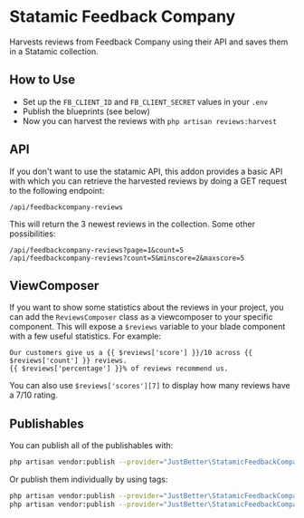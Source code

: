 # Statamic Feedback Company

Harvests reviews from Feedback Company using their API and saves them in a Statamic collection.

## How to Use

- Set up the `FB_CLIENT_ID` and `FB_CLIENT_SECRET` values in your `.env`
- Publish the blueprints (see below)
- Now you can harvest the reviews with `php artisan reviews:harvest`

## API

If you don't want to use the statamic API, this addon provides a basic API with which you can retrieve the harvested reviews by doing a GET request to the following endpoint:

```
/api/feedbackcompany-reviews
```

This will return the 3 newest reviews in the collection. Some other possibilities:

```
/api/feedbackcompany-reviews?page=1&count=5
/api/feedbackcompany-reviews?count=5&minscore=2&maxscore=5
```

## ViewComposer

If you want to show some statistics about the reviews in your project, you can add the `ReviewsComposer` class as a viewcomposer to your specific component. This will expose a `$reviews` variable to your blade component with a few useful statistics. For example:

```
Our customers give us a {{ $reviews['score'] }}/10 across {{ $reviews['count'] }} reviews.
{{ $reviews['percentage'] }}% of reviews recommend us.
```

You can also use `$reviews['scores'][7]` to display how many reviews have a 7/10 rating.

## Publishables

You can publish all of the publishables with:

```sh
php artisan vendor:publish --provider="JustBetter\StatamicFeedbackCompany\ServiceProvider"
```

Or publish them individually by using tags:

```sh
php artisan vendor:publish --provider="JustBetter\StatamicFeedbackCompany\ServiceProvider" --tag="blueprints"
php artisan vendor:publish --provider="JustBetter\StatamicFeedbackCompany\ServiceProvider" --tag="config"
```